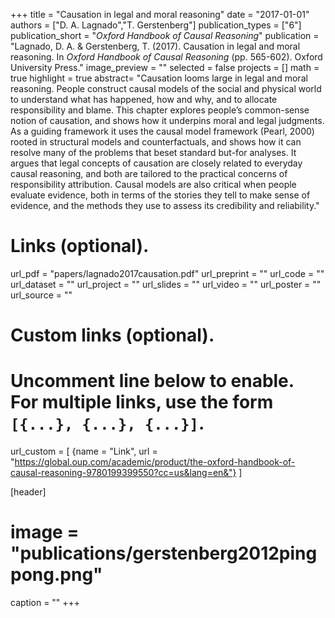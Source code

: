 +++
title = "Causation in legal and moral reasoning"
date = "2017-01-01"
authors = ["D. A. Lagnado","T. Gerstenberg"]
publication_types = ["6"]
publication_short = "_Oxford Handbook of Causal Reasoning_"
publication = "Lagnado, D. A. & Gerstenberg, T. (2017). Causation in legal and moral reasoning. In _Oxford Handbook of Causal Reasoning_ (pp. 565-602). Oxford University Press."
image_preview = ""
selected = false
projects = []
math = true
highlight = true
abstract= "Causation looms large in legal and moral reasoning. People construct causal models of the social and physical world to understand what has happened, how and why, and to allocate responsibility and blame. This chapter explores people’s common-sense notion of causation, and shows how it underpins moral and legal judgments. As a guiding framework it uses the causal model framework (Pearl, 2000) rooted in structural models and counterfactuals, and shows how it can resolve many of the problems that beset standard but-for analyses. It argues that legal concepts of causation are closely related to everyday causal reasoning, and both are tailored to the practical concerns of responsibility attribution. Causal models are also critical when people evaluate evidence, both in terms of the stories they tell to make sense of evidence, and the methods they use to assess its credibility and reliability."

# Links (optional).
url_pdf = "papers/lagnado2017causation.pdf"
url_preprint = ""
url_code = ""
url_dataset = ""
url_project = ""
url_slides = ""
url_video = ""
url_poster = ""
url_source = ""

# Custom links (optional).
#   Uncomment line below to enable. For multiple links, use the form `[{...}, {...}, {...}]`.
url_custom = [
{name = "Link", url = "https://global.oup.com/academic/product/the-oxford-handbook-of-causal-reasoning-9780199399550?cc=us&lang=en&"}
]

[header]
# image = "publications/gerstenberg2012pingpong.png"
caption = ""
+++